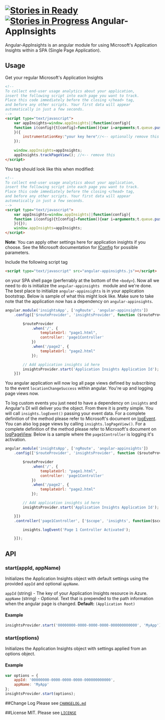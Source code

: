 [![Stories in Ready](https://badge.waffle.io/johnhidey/angular-appinsights.png?label=ready&title=Ready)](https://waffle.io/johnhidey/angular-appinsights)
[![Stories in Progress](https://badge.waffle.io/johnhidey/angular-appinsights.png?label=in%20progress&title=In%20Progress)](https://waffle.io/johnhidey/angular-appinsights)
Angular-AppInsights
===================

Angular-AppInsights is an angular module for using Microsoft's Application Insights within a SPA (Single Page Application).

## Usage
Get your regular Microsoft's Application Insights
```HTML
<!--
To collect end-user usage analytics about your application,
insert the following script into each page you want to track.
Place this code immediately before the closing </head> tag,
and before any other scripts. Your first data will appear
automatically in just a few seconds.
-->
<script type="text/javascript">
    var appInsights=window.appInsights||function(config){
    function i(config){t[config]=function(){var i=arguments;t.queue.push(function(){t[config].apply(t,i)})}}var t={config:config},u=document,e=window,o='script',s='AuthenticatedUserContext',h='start',c='stop',l='Track',a=l+'Event',v=l+'Page',y=u.createElement(o),r,f;y.src=config.url||'https://az416426.vo.msecnd.net/scripts/a/ai.0.js';u.getElementsByTagName(o)[0].parentNode.appendChild(y);try{t.cookie=u.cookie}catch(p){}for(t.queue=[],t.version='1.0',r=['Event','Exception','Metric','PageView','Trace','Dependency'];r.length;)i('track'+r.pop());return i('set'+s),i('clear'+s),i(h+a),i(c+a),i(h+v),i(c+v),i('flush'),config.disableExceptionTracking||(r='onerror',i('_'+r),f=e[r],e[r]=function(config,i,u,e,o){var s=f&&f(config,i,u,e,o);return s!==!0&&t['_'+r](config,i,u,e,o),s}),t
    }({
        instrumentationKey:"your key here"//<-- optionally remove this to apply in 'start'. See 'Note' below
    });
    
    window.appInsights=appInsights;
    appInsights.trackPageView(); //<-- remove this
</script>
```

You tag should look like this when modified:
```HTML
<!--
To collect end-user usage analytics about your application,
insert the following script into each page you want to track.
Place this code immediately before the closing </head> tag,
and before any other scripts. Your first data will appear
automatically in just a few seconds.
-->
<script type="text/javascript">
    var appInsights=window.appInsights||function(config){
    function i(config){t[config]=function(){var i=arguments;t.queue.push(function(){t[config].apply(t,i)})}}var t={config:config},u=document,e=window,o='script',s='AuthenticatedUserContext',h='start',c='stop',l='Track',a=l+'Event',v=l+'Page',y=u.createElement(o),r,f;y.src=config.url||'https://az416426.vo.msecnd.net/scripts/a/ai.0.js';u.getElementsByTagName(o)[0].parentNode.appendChild(y);try{t.cookie=u.cookie}catch(p){}for(t.queue=[],t.version='1.0',r=['Event','Exception','Metric','PageView','Trace','Dependency'];r.length;)i('track'+r.pop());return i('set'+s),i('clear'+s),i(h+a),i(c+a),i(h+v),i(c+v),i('flush'),config.disableExceptionTracking||(r='onerror',i('_'+r),f=e[r],e[r]=function(config,i,u,e,o){var s=f&&f(config,i,u,e,o);return s!==!0&&t['_'+r](config,i,u,e,o),s}),t
    }({});
    window.appInsights=appInsights;
</script>
```

**Note**: You can apply other settings here for application insights if you choose. See the Microsoft documentation for [IConfig](https://github.com/Microsoft/ApplicationInsights-JS/blob/master/API-reference.md#config) for possible parameters.

Include the following script tag 

```HTML
<script type="text/javascript" src="angular-appinsights.js"></script>
```

on your SPA shell page (perferrably at the bottom of the `<body>`).  Now all we need to do is initialize the `angular-appinsights `
module and we're done.  The best place to initialize `angular-appinsights` is in your application bootstrap.  Below is sample of 
what this might look like. Make sure to take note that the application now has a dependency on `angular-appinsights`.

```JavaScript
angular.module('insightsApp', ['ngRoute', 'angular-appinsights'])
    .config(['$routeProvider', 'insightsProvider', function ($routeProvider, insightsProvider) {

        $routeProvider
            .when('/', {
                templateUrl: "page1.html",
                controller: 'page1Controller'
            })
            .when('/page2', {
                templateUrl: "page2.html"
            });

        // Add application insights id here
        insightsProvider.start('Application Insights Application Id');
    }])
```
  
You angular application will now log all page views defined by subscribing to the event `locationChangeSuccess` within angular.
You're up and logging page views now.  

To log custom events you just need to have a dependency on `insights` and Angular's DI will deliver you the object.  From there it is 
pretty simple.  You will call `insights.logEvent()` passing your event data.  For a complete definition of the method please refer to
Microsoft's document on [logEvent](http://msdn.microsoft.com/en-us/library/dn614099.aspx).  You can also log page views by calling
`insights.logPageView()`. For a complete definition of the method please refer to Microsoft's document on
[logPageView](http://msdn.microsoft.com/en-us/library/dn614096.aspx). Below is a sample where the `page1Controller` is logging it's activation. 

```JavaScript
angular.module('insightsApp', ['ngRoute', 'angular-appinsights'])
    .config(['$routeProvider', 'insightsProvider', function ($routeProvider, insightsProvider) {

        $routeProvider
            .when('/', {
                templateUrl: "page1.html",
                controller: 'page1Controller'
            })
            .when('/page2', {
                templateUrl: "page2.html"
            });

        // Add application insights id here
        insightsProvider.start('Application Insights Application Id');

    }])
    .controller('page1Controller', ['$scope', 'insights', function($scope, insights) {

        insights.logEvent('Page 1 Controller Activated');

    }]);
```

## API

### start(appId, appName)

Initializes the Application Insights object with default settings using the provided `appId` and optional `appName`.

`appId` (string) - The key of your Application Insights resource in Azure.
`appName` (string) - *Optional.* Text that is prepended to the path information when the angular page is changed. **Default:** `(Application Root)`

#### Example

```JavaScript
insightsProvider.start('00000000-0000-0000-0000-000000000000', 'MyApp');
```

### start(options)

Initializes the Application Insights object with settings applied from an options object.

#### Example

```JavaScript
var options = {
    appId: '00000000-0000-0000-0000-000000000000',
    appName: 'MyApp'
};
insightsProvider.start(options);
```

##Change Log
Please see [`CHANGELOG.md`](CHANGELOG.md)

##License
MIT. Please see [`LICENSE`](LICENSE)
